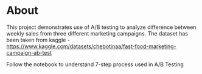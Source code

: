 # About
This project demonstrates use of A/B testing to analyze difference between weekly sales from three different marketing campaigns. The dataset has been taken from kaggle - https://www.kaggle.com/datasets/chebotinaa/fast-food-marketing-campaign-ab-test

Follow the notebook to understand 7-step process used in A/B Testing